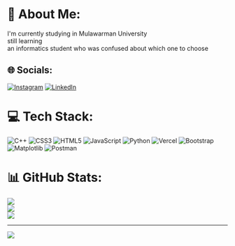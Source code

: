 # 💫 About Me:
I'm currently studying in Mulawarman University<br>still learning <br>an informatics student who was confused about which one to choose 


## 🌐 Socials:
[![Instagram](https://img.shields.io/badge/Instagram-%23E4405F.svg?logo=Instagram&logoColor=white)](https://instagram.com/ridho.setia_wan_) [![LinkedIn](https://img.shields.io/badge/LinkedIn-%230077B5.svg?logo=linkedin&logoColor=white)](https://linkedin.com/in/ridho-setiawan-60768a270) 

# 💻 Tech Stack:
![C++](https://img.shields.io/badge/c++-%2300599C.svg?style=for-the-badge&logo=c%2B%2B&logoColor=white) ![CSS3](https://img.shields.io/badge/css3-%231572B6.svg?style=for-the-badge&logo=css3&logoColor=white) ![HTML5](https://img.shields.io/badge/html5-%23E34F26.svg?style=for-the-badge&logo=html5&logoColor=white) ![JavaScript](https://img.shields.io/badge/javascript-%23323330.svg?style=for-the-badge&logo=javascript&logoColor=%23F7DF1E) ![Python](https://img.shields.io/badge/python-3670A0?style=for-the-badge&logo=python&logoColor=ffdd54) ![Vercel](https://img.shields.io/badge/vercel-%23000000.svg?style=for-the-badge&logo=vercel&logoColor=white) ![Bootstrap](https://img.shields.io/badge/bootstrap-%238511FA.svg?style=for-the-badge&logo=bootstrap&logoColor=white) ![Matplotlib](https://img.shields.io/badge/Matplotlib-%23ffffff.svg?style=for-the-badge&logo=Matplotlib&logoColor=black) ![Postman](https://img.shields.io/badge/Postman-FF6C37?style=for-the-badge&logo=postman&logoColor=white)
# 📊 GitHub Stats:
![](https://github-readme-stats.vercel.app/api?username=ridhoSetia&theme=dark&hide_border=false&include_all_commits=true&count_private=true)<br/>
![](https://github-readme-streak-stats.herokuapp.com/?user=ridhoSetia&theme=dark&hide_border=false)<br/>
![](https://github-readme-stats.vercel.app/api/top-langs/?username=ridhoSetia&theme=dark&hide_border=false&include_all_commits=true&count_private=true&layout=compact)

---
[![](https://visitcount.itsvg.in/api?id=ridhoSetia&icon=2&color=1)](https://visitcount.itsvg.in)

<!-- Proudly created with GPRM ( https://gprm.itsvg.in ) -->
